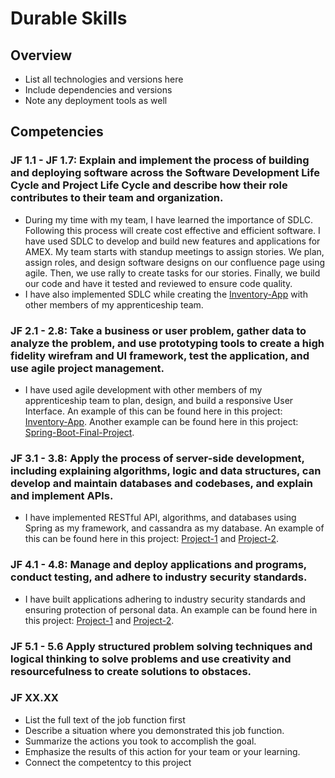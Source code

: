 # Durable Skills

## Overview

- List all technologies and versions here
- Include dependencies and versions
- Note any deployment tools as well

## Competencies
### JF 1.1 - JF 1.7: Explain and implement the process of building and deploying software across the Software Development Life Cycle and Project Life Cycle and describe how their role contributes to their team and organization.

- During my time with my team, I have learned the importance of SDLC. Following this process will create cost effective and efficient software. I have used SDLC to develop and build new features and applications for AMEX. My team starts with standup meetings to assign stories. We plan, assign roles, and design software designs on our confluence page using agile. Then, we use rally to create tasks for our stories. Finally, we build our code and have it tested and reviewed to ensure code quality.
- I have also implemented SDLC while creating the [Inventory-App](https://github.com/Federal-Bureau-of-Iteration/inventory_app_project_v2_mysql) with other members of my apprenticeship team.

### JF 2.1 - 2.8: Take a business or user problem, gather data to analyze the problem, and use prototyping tools to create a high fidelity wirefram and UI framework, test the application, and use agile project management. 

- I have used agile development with other members of my apprenticeship team to plan, design, and build a responsive User Interface. An example of this can be found here in this project: [Inventory-App](https://github.com/Federal-Bureau-of-Iteration/inventory_app_project_v2_mysql). Another example can be found here in this project: [Spring-Boot-Final-Project](https://github.com/jlaws710/Spring-Boot-Final-Project).

### JF 3.1 - 3.8: Apply the process of server-side development, including explaining algorithms, logic and data structures, can develop and maintain databases and codebases, and explain and implement APIs.

- I have implemented RESTful API, algorithms, and databases using Spring as my framework, and cassandra as my database. An example of this can be found here in this project: [Project-1](https://github.com/jlaws710/Project-1)  and [Project-2](https://github.com/jlaws710/Project-2).

### JF 4.1 - 4.8: Manage and deploy applications and programs, conduct testing, and adhere to industry security standards.

- I have built applications adhering to industry security standards and ensuring protection of personal data. An example can be found here in this project: [Project-1](https://github.com/jlaws710/Project-1) and [Project-2](https://github.com/jlaws710/Project-2).

### JF 5.1 - 5.6 Apply structured problem solving techniques and logical thinking to solve problems and use creativity and resourcefulness to create solutions to obstaces. 


### JF XX.XX
- List the full text of the job function first
- Describe a situation where you demonstrated  this job function.
- Summarize the actions you took to accomplish the goal. 
- Emphasize the results of this action for your team or your learning. 
- Connect the competentcy to this project
